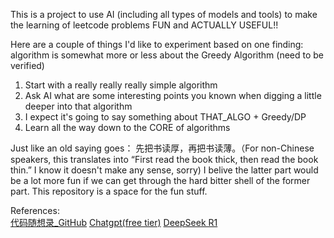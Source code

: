 This is a project to use AI (including all types of models and tools) to make the learning of leetcode problems FUN and ACTUALLY USEFUL!!

Here are a couple of things I'd like to experiment based on one finding: algorithm is somewhat more or less about the Greedy Algorithm (need to be verified)
1. Start with a really really really simple algorithm
2. Ask AI what are some interesting points you known when digging a little deeper into that algorithm
3. I expect it's going to say something about THAT_ALGO + Greedy/DP
4. Learn all the way down to the CORE of algorithms

Just like an old saying goes： 先把书读厚，再把书读薄。（For non-Chinese speakers, this translates into “First read the book thick, then read the book thin.” I know it doesn't make any sense, sorry)
I belive the latter part would be a lot more fun if we can get through the hard bitter shell of the former part. This repository is a space for the fun stuff. 


References:  
[代码随想录_GitHub](https://github.com/youngyangyang04/leetcode-master/tree/master)
[Chatgpt(free tier)](https://chatgpt.com/)
[DeepSeek R1](https://chat.deepseek.com/)
